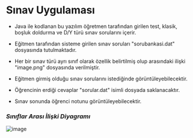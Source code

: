 # Sınav Uygulaması

- Java ile kodlanan bu yazılım öğretmen tarafından girilen test, klasik, boşluk doldurma ve D/Y türü sınav sorularını içerir.

- Eğitmen tarafından sisteme girilen sınav soruları "sorubankasi.dat" dosyasında tutulmaktadır.
- Her bir sınav türü ayrı sınıf olarak özellik belirtilmiş olup arasındaki ilişki "image.png" dosyasında verilmiştir.
- Eğitmen girmiş olduğu sınav sorularını istediğinde görüntüleyebilecektir.
- Öğrencinin erdiği cevaplar "sorular.dat" isimli dosyada saklanacaktır. 
- Sınav sonunda öğrenci notunu görüntüleyebilecektir.


### _Sınıflar Arası İlişki Diyagramı_
![image](https://user-images.githubusercontent.com/59895745/142844062-765f75b2-9500-4c3c-b39b-c0f850c8e3b5.png)
